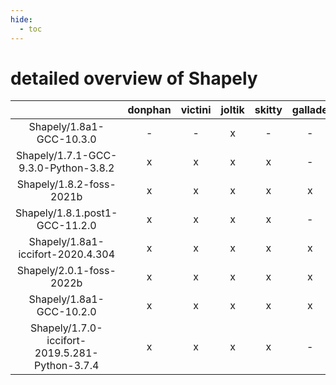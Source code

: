 ```yaml
---
hide:
  - toc
---
```


detailed overview of Shapely
============================

| |donphan|victini|joltik|skitty|gallade|accelgor|swalot|doduo|
| :---: | :---: | :---: | :---: | :---: | :---: | :---: | :---: | :---: |
|Shapely/1.8a1-GCC-10.3.0|-|-|x|-|-|x|-|-|
|Shapely/1.7.1-GCC-9.3.0-Python-3.8.2|x|x|x|x|-|-|x|x|
|Shapely/1.8.2-foss-2021b|x|x|x|x|x|x|x|x|
|Shapely/1.8.1.post1-GCC-11.2.0|x|x|x|x|-|x|x|x|
|Shapely/1.8a1-iccifort-2020.4.304|x|x|x|x|x|-|x|x|
|Shapely/2.0.1-foss-2022b|x|x|x|x|x|x|x|x|
|Shapely/1.8a1-GCC-10.2.0|x|x|x|x|x|-|x|x|
|Shapely/1.7.0-iccifort-2019.5.281-Python-3.7.4|x|x|x|x|-|-|-|x|
